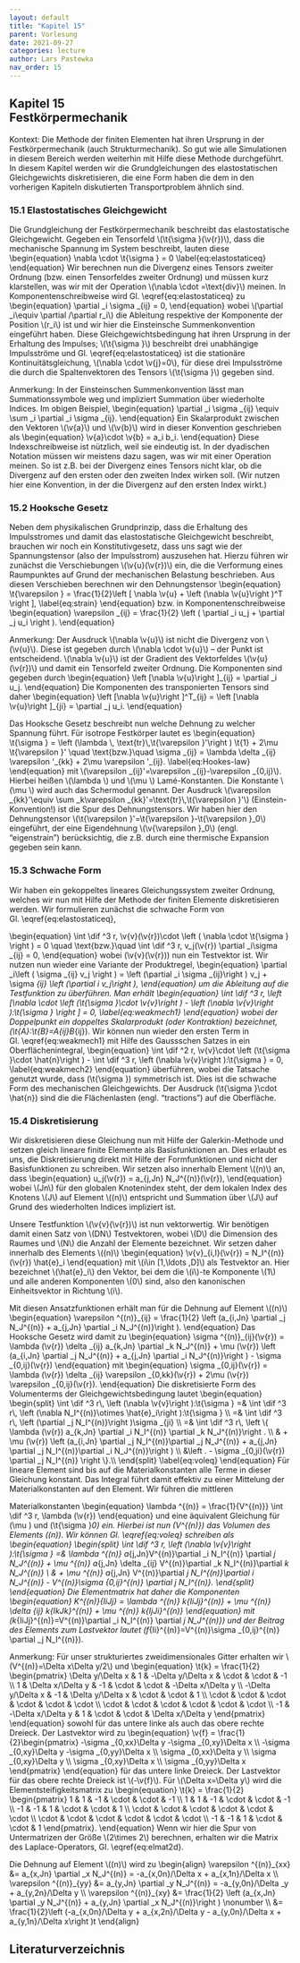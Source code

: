 ```yaml
---
layout: default
title: "Kapitel 15"
parent: Vorlesung
date: 2021-09-27
categories: lecture
author: Lars Pastewka
nav_order: 15
---
```


                                                                          
   <h2 class='chapterHead'><span class='titlemark'>Kapitel 15</span><br /><a id='x1-100015'></a>Festkörpermechanik</h2>
   <div class='framedenv' id='shaded*-1'>
<!-- l. 3 --><p class='noindent'><span class='underline'><span class='cmbx-12'>Kontext:</span></span> Die Methode der finiten Elementen hat ihren Ursprung in der
Festkörpermechanik (auch <span class='cmti-12'>Strukturmechanik</span>). So gut wie alle Simulationen in
diesem Bereich werden weiterhin mit Hilfe diese Methode durchgeführt. In
diesem Kapitel werden wir die Grundgleichungen des elastostatischen
Gleichgewichts diskretisieren, die eine Form haben die dem in den vorherigen
Kapiteln diskutierten Transportproblem ähnlich sind. </p></div>
   <h3 class='sectionHead'><span class='titlemark'>15.1   </span> <a id='x1-200015.1'></a>Elastostatisches Gleichgewicht</h3>
<!-- l. 9 --><p class='noindent'>Die Grundgleichung der Festkörpermechanik beschreibt das elastostatische
Gleichgewicht. Gegeben ein Tensorfeld \(\t{\sigma }(\v{r})\), dass die <span class='cmti-12'>mechanische Spannung </span>im
System beschreibt, lauten diese \begin{equation} \nabla \cdot \t{\sigma } = 0 \label{eq:elastostaticeq} \end{equation}
Wir berechnen nun die Divergenz eines <span class='cmti-12'>Tensors zweiter Ordnung </span>(bzw. einen
Tensor<span class='cmti-12'>feldes </span>zweiter Ordnung) und müssen kurz klarstellen, was wir mit der
Operation \(\nabla \cdot =\text{div}\) meinen. In Komponentenschreibweise wird Gl. \eqref{eq:elastostaticeq}
zu \begin{equation} \partial _i \sigma _{ij} = 0, \end{equation}
wobei \(\partial _i\equiv \partial /\partial r_i\) die Ableitung respektive der Komponente der Position \(r_i\) ist und
wir hier die <span class='cmti-12'>Einsteinsche Summenkonvention </span>eingeführt haben. Diese
Gleichgewichtsbedingung hat ihren Ursprung in der Erhaltung des Impulses; \(\t{\sigma }\)
beschreibt drei unabhängige Impulsströme und Gl. \eqref{eq:elastostaticeq} ist
die stationäre Kontinuitätsgleichung, \(\nabla \cdot \v{j}=0\), für diese drei Impulsströme die durch
die Spaltenvektoren des Tensors \(\t{\sigma }\) gegeben sind.
</p>
   <div class='framedenv' id='shaded*-1'>
<!-- l. 20 --><p class='noindent'><span class='underline'><span class='cmbx-12'>Anmerkung:</span></span> In der Einsteinschen Summenkonvention lässt man
Summationssymbole weg und impliziert Summation über wiederholte Indices. Im
obigen Beispiel, \begin{equation} \partial _i \sigma _{ij} \equiv \sum _i \partial _i \sigma _{ij}. \end{equation}
Ein Skalarprodukt zwischen den Vektoren \(\v{a}\) und \(\v{b}\) wird in dieser Konvention
geschrieben als \begin{equation} \v{a}\cdot \v{b} = a_i b_i. \end{equation}
Diese Indexschreibweise ist nützlich, weil sie eindeutig ist. In der dyadischen
Notation müssen wir meistens dazu sagen, was wir mit einer Operation
meinen. So ist z.B. bei der Divergenz eines Tensors nicht klar, ob die
Divergenz auf den ersten oder den zweiten Index wirken soll. (Wir nutzen
hier eine Konvention, in der die Divergenz auf den ersten Index wirkt.) </p></div>
                                                                          

                                                                          
<!-- l. 32 --><p class='noindent'>
</p>
   <h3 class='sectionHead'><span class='titlemark'>15.2   </span> <a id='x1-300015.2'></a>Hooksche Gesetz</h3>
<!-- l. 34 --><p class='noindent'>Neben dem physikalischen Grundprinzip, dass die Erhaltung des Impulsstromes
und damit das elastostatische Gleichgewicht beschreibt, brauchen wir noch ein
Konstitutivgesetz, dass uns sagt wie der Spannungstensor (also der Impulsstrom)
auszusehen hat. Hierzu führen wir zunächst die Verschiebungen \(\v{u}(\v{r})\) ein, die die
Verformung eines Raumpunktes auf Grund der mechanischen Belastung
beschrieben. Aus diesen Verschieben berechnen wir den Dehnungstensor
\begin{equation} \t{\varepsilon } = \frac{1}{2}\left [ \nabla \v{u} + \left (\nabla \v{u}\right )^T \right ], \label{eq:strain} \end{equation}
bzw. in Komponentenschreibweise \begin{equation} \varepsilon _{ij} = \frac{1}{2} \left ( \partial _i u_j + \partial _j u_i \right ). \end{equation}
</p>
   <div class='framedenv' id='shaded*-1'>
<!-- l. 44 --><p class='noindent'><span class='underline'><span class='cmbx-12'>Anmerkung:</span></span> Der Ausdruck \(\nabla \v{u}\) ist <span class='cmti-12'>nicht </span>die Divergenz von \(\v{u}\). Diese ist gegeben
durch \(\nabla \cdot \v{u}\) – der Punkt ist entscheidend. \(\nabla \v{u}\) ist der Gradient des Vektorfeldes \(\v{u}(\v{r})\) und damit
ein Tensorfeld zweiter Ordnung. Die Komponenten sind gegeben durch
\begin{equation} \left [\nabla \v{u}\right ]_{ij} = \partial _i u_j. \end{equation}
Die Komponenten des transponierten Tensors sind daher \begin{equation} \left [\nabla \v{u}\right ]^T_{ij} = \left [\nabla \v{u}\right ]_{ji} = \partial _j u_i. \end{equation}
</p></div>
<!-- l. 55 --><p class='indent'>   Das Hooksche Gesetz beschreibt nun welche Dehnung zu welcher Spannung
führt. Für isotrope Festkörper lautet es \begin{equation} \t{\sigma } = \left (\lambda \, \text{tr}\,\t{\varepsilon }'\right ) \t{1} + 2\mu \t{\varepsilon }' \quad \text{bzw.}\quad \sigma _{ij} = \lambda \delta _{ij} \varepsilon '_{kk} + 2\mu \varepsilon '_{ij}. \label{eq:Hookes-law} \end{equation}
mit \(\varepsilon _{ij}'=\varepsilon _{ij}-\varepsilon _{0,ij}\). Hierbei heißen \(\lambda \) und \(\mu \) <span class='cmti-12'>Lamé-Konstanten</span>. Die Konstante \(\mu \) wird auch das
Schermodul genannt. Der Ausdruck \(\varepsilon _{kk}'\equiv \sum _k\varepsilon _{kk}'=\text{tr}\,\t{\varepsilon }'\) (Einstein-Konvention!) ist die Spur des
Dehnungstensors. Wir haben hier den Dehnungstensor \(\t{\varepsilon }'=\t{\varepsilon }-\t{\varepsilon }_0\) eingeführt, der eine
Eigendehnung \(\v{\varepsilon }_0\) (engl. “eigenstrain”) berücksichtig, die z.B. durch eine thermische
Expansion gegeben sein kann.
</p><!-- l. 79 --><p class='noindent'>
</p>
   <h3 class='sectionHead'><span class='titlemark'>15.3   </span> <a id='x1-400015.3'></a>Schwache Form</h3>
<!-- l. 81 --><p class='noindent'>Wir haben ein gekoppeltes lineares Gleichungssystem zweiter Ordnung, welches
wir nun mit Hilfe der Methode der finiten Elemente diskretisieren werden. Wir
formulieren zunächst die schwache Form von Gl. \eqref{eq:elastostaticeq},
                                                                          

                                                                          
\begin{equation} \int \dif ^3 r\, \v{v}(\v{r})\cdot \left ( \nabla \cdot \t{\sigma } \right ) = 0 \quad \text{bzw.}\quad \int \dif ^3 r\, v_j(\v{r}) \partial _i\sigma _{ij} = 0, \end{equation}
wobei \(\v{v}(\v{r})\) nun ein Testvektor ist. Wir nutzen nun wieder eine Variante der
Produktregel, \begin{equation} \partial _i\left ( \sigma _{ij} v_j \right ) = \left (\partial _i \sigma _{ij}\right ) v_j + \sigma _{ij} \left (\partial _i v_j\right ), \end{equation}
um die Ableitung auf die Testfunktion zu überführen. Man erhält
\begin{equation} \int \dif ^3 r\, \left [\nabla \cdot \left (\t{\sigma }\cdot \v{v}\right ) - \left (\nabla \v{v}\right ):\t{\sigma } \right ] = 0, \label{eq:weakmech1} \end{equation}
wobei der Doppelpunkt ein doppeltes Skalarprodukt (oder <span class='cmti-12'>Kontraktion</span>) bezeichnet, \(\t{A}:\t{B}=A_{ij}B_{ij}\).
Wir können nun wieder den ersten Term in Gl. \eqref{eq:weakmech1} mit Hilfe
des Gaussschen Satzes in ein Oberflächenintegral, \begin{equation} \int \dif ^2 r\, \v{v}\cdot \left (\t{\sigma }\cdot \hat{n}\right ) - \int \dif ^3 r\, \left (\nabla \v{v}\right ):\t{\sigma } = 0, \label{eq:weakmech2} \end{equation}
überführen, wobei die Tatsache genutzt wurde, dass \(\t{\sigma }\) symmetrisch ist. Dies ist
die schwache Form des mechanischen Gleichgewichts. Der Ausdruck \(\t{\sigma }\cdot \hat{n}\) sind die die
Flächenlasten (engl. “tractions”) auf die Oberfläche.
</p><!-- l. 105 --><p class='noindent'>
</p>
   <h3 class='sectionHead'><span class='titlemark'>15.4   </span> <a id='x1-500015.4'></a>Diskretisierung</h3>
<!-- l. 107 --><p class='noindent'>Wir diskretisieren diese Gleichung nun mit Hilfe der Galerkin-Methode und setzen
gleich lineare finite Elemente als Basisfunktionen an. Dies erlaubt es uns,
die Diskretisierung direkt mit Hilfe der Formfunktionen und nicht der
Basisfunktionen zu schreiben. Wir setzen also innerhalb Element \((n)\) an, dass
\begin{equation} u_j(\v{r}) = a_{j,Jn} N_J^{(n)}(\v{r}), \end{equation}
wobei \(Jn\) für den globalen Knotenindex steht, der dem lokalen Index des Knotens \(J\)
auf Element \((n)\) entspricht und Summation über \(J\) auf Grund des wiederholten
Indices impliziert ist.
</p><!-- l. 113 --><p class='indent'>   Unsere Testfunktion \(\v{v}(\v{r})\) ist nun vektorwertig. Wir benötigen damit
einen Satz von \(DN\) Testvektoren, wobei \(D\) die Dimension des Raumes und \(N\) die
Anzahl der Elemente bezeichnet. Wir setzen daher innerhalb des Elements \((n)\)
\begin{equation} \v{v}_{i,I}(\v{r}) = N_I^{(n)}(\v{r}) \hat{e}_i \end{equation}
mit \(i\in [1,\ldots ,D]\) als Testvektor an. Hier bezeichnet \(\hat{e}_i\) den Vektor, bei dem die \(i\)-te Komponente \(1\)
und alle anderen Komponenten \(0\) sind, also den kanonischen Einheitsvektor in
Richtung \(i\).
</p><!-- l. 119 --><p class='indent'>   Mit diesen Ansatzfunktionen erhält man für die Dehnung auf Element \((n)\)
\begin{equation} \varepsilon ^{(n)}_{ij} = \frac{1}{2} \left (a_{i,Jn} \partial _j N_J^{(n)} + a_{j,Jn} \partial _i N_J^{(n)}\right ). \end{equation}
Das Hooksche Gesetz wird damit zu \begin{equation} \sigma ^{(n)}_{ij}(\v{r}) = \lambda (\v{r}) \delta _{ij} a_{k,Jn} \partial _k N_J^{(n)} + \mu (\v{r}) \left (a_{i,Jn} \partial _j N_J^{(n)} + a_{j,Jn} \partial _i N_J^{(n)}\right ) - \sigma _{0,ij}(\v{r}) \end{equation}
mit \begin{equation} \sigma _{0,ij}(\v{r}) = \lambda (\v{r}) \delta _{ij} \varepsilon _{0,kk}(\v{r}) + 2\mu (\v{r}) \varepsilon _{0,ij}(\v{r}). \end{equation}
Die diskretisierte Form des Volumenterms der Gleichgewichtsbedingung lautet
\begin{equation} \begin{split} \int \dif ^3 r\, \left (\nabla \v{v}\right ):\t{\sigma } =&amp; \int \dif ^3 r\, \left (\nabla N_I^{(n)}\otimes \hat{e}_i\right ):\t{\sigma } \\ =&amp; \int \dif ^3 r\, \left (\partial _j N_I^{(n)}\right )\sigma _{ji} \\ =&amp; \int \dif ^3 r\, \left \{ \lambda (\v{r}) a_{k,Jn} \partial _i N_I^{(n)} \partial _k N_J^{(n)}\right . \\ &amp; + \mu (\v{r}) \left (a_{i,Jn} \partial _j N_I^{(n)}\partial _j N_J^{(n)} + a_{j,Jn} \partial _j N_I^{(n)}\partial _i N_J^{(n)}\right ) \\ &amp;\left . - \sigma _{0,ji}(\v{r}) \partial _j N_I^{(n)} \right \}.\\ \end{split} \label{eq:voleq} \end{equation}
Für lineare Element sind bis auf die Materialkonstanten alle Terme in
dieser Gleichung konstant. Das Integral führt damit effektiv zu einer
Mittelung der Materialkonstanten auf den Element. Wir führen die mittleren
                                                                          

                                                                          
Materialkonstanten \begin{equation} \lambda ^{(n)} = \frac{1}{V^{(n)}} \int \dif ^3 r\, \lambda (\v{r}) \end{equation}
und eine äquivalent Gleichung für \(\mu \) und \(\t{\sigma }_0\) ein. Hierbei ist nun \(V^{(n)}\) das Volumen des
Elements \((n)\). Wir können Gl. \eqref{eq:voleq} schreiben als \begin{equation} \begin{split} \int \dif ^3 r\, \left (\nabla \v{v}\right ):\t{\sigma } =&amp; \lambda ^{(n)} a_{j,Jn}V^{(n)}\partial _i N_I^{(n)} \partial _j N_J^{(n)} + \mu ^{(n)} a_{j,Jn} \delta _{ij} V^{(n)}\partial _k N_I^{(n)}\partial _k N_J^{(n)} \\ &amp; + \mu ^{(n)} a_{j,Jn} V^{(n)}\partial _j N_I^{(n)}\partial _i N_J^{(n)} - V^{(n)}\sigma _{0,ij}^{(n)} \partial _j N_I^{(n)}. \end{split} \end{equation}
Die Elementmatrix hat daher die Komponenten \begin{equation} K^{(n)}_{IiJj} = \lambda ^{(n)} k_{IiJj}^{(n)} + \mu ^{(n)} \delta _{ij} k_{IkJk}^{(n)} + \mu ^{(n)} k_{IjJi}^{(n)} \end{equation}
mit \(k_{IiJj}^{(n)}=V^{(n)}\partial _i N_I^{(n)} \partial _j N_J^{(n)}\) und der Beitrag des Elements zum Lastvektor lautet \(f_{Ii}^{(n)}=V^{(n)}\sigma _{0,ij}^{(n)} \partial _j N_I^{(n)}\).
</p>
   <div class='framedenv' id='shaded*-1'>
<!-- l. 203 --><p class='noindent'><span class='underline'><span class='cmbx-12'>Anmerkung:</span></span> Für unser strukturiertes zweidimensionales Gitter erhalten wir \(V^{(n)}=\Delta x\Delta y/2\)
und \begin{equation} \t{k} = \frac{1}{2} \begin{pmatrix} \Delta y/\Delta x &amp; 1 &amp; -\Delta y/\Delta x &amp; \cdot &amp; \cdot &amp; -1 \\ 1 &amp; \Delta x/\Delta y &amp; -1 &amp; \cdot &amp; \cdot &amp; -\Delta x/\Delta y \\ -\Delta y/\Delta x &amp; -1 &amp; \Delta y/\Delta x &amp; \cdot &amp; \cdot &amp; 1 \\ \cdot &amp; \cdot &amp; \cdot &amp; \cdot &amp; \cdot &amp; \cdot \\ \cdot &amp; \cdot &amp; \cdot &amp; \cdot &amp; \cdot &amp; \cdot \\ -1 &amp; -\Delta x/\Delta y &amp; 1 &amp; \cdot &amp; \cdot &amp; \Delta x/\Delta y \end{pmatrix} \end{equation}
sowohl für das untere linke als auch das obere rechte Dreieck. Der Lastvektor
wird zu \begin{equation} \v{f} = \frac{1}{2}\begin{pmatrix} -\sigma _{0,xx}\Delta y -\sigma _{0,xy}\Delta x \\ -\sigma _{0,xy}\Delta y -\sigma _{0,yy}\Delta x \\ \sigma _{0,xx}\Delta y \\ \sigma _{0,xy}\Delta y \\ \sigma _{0,xy}\Delta x \\ \sigma _{0,yy}\Delta x \end{pmatrix} \end{equation}
für das untere linke Dreieck. Der Lastvektor für das obere rechte Dreieck ist \(-\v{f}\).
Für \(\Delta x=\Delta y\) wird die Elementsteifigkeitsmatrix zu \begin{equation} \t{k} = \frac{1}{2} \begin{pmatrix} 1 &amp; 1 &amp; -1 &amp; \cdot &amp; \cdot &amp; -1 \\ 1 &amp; 1 &amp; -1 &amp; \cdot &amp; \cdot &amp; -1 \\ -1 &amp; -1 &amp; 1 &amp; \cdot &amp; \cdot &amp; 1 \\ \cdot &amp; \cdot &amp; \cdot &amp; \cdot &amp; \cdot &amp; \cdot \\ \cdot &amp; \cdot &amp; \cdot &amp; \cdot &amp; \cdot &amp; \cdot \\ -1 &amp; -1 &amp; 1 &amp; \cdot &amp; \cdot &amp; 1 \end{pmatrix}. \end{equation}
Wenn wir hier die Spur von Untermatrizen der Größe \(2\times 2\) berechnen, erhalten wir
die Matrix des Laplace-Operators, Gl. \eqref{eq:elmat2d}.
</p><!-- l. 240 --><p class='indent'>   Die Dehnung auf Element \((n)\) wird zu \begin{align} \varepsilon ^{(n)}_{xx} &amp;= a_{x,Jn} \partial _x N_J^{(n)} = -a_{x,0n}/\Delta x + a_{x,1n}/\Delta x \\ \varepsilon ^{(n)}_{yy} &amp;= a_{y,Jn} \partial _y N_J^{(n)} = -a_{y,0n}/\Delta _y + a_{y,2n}/\Delta y \\ \varepsilon ^{(n)}_{xy} &amp;= \frac{1}{2} \left (a_{x,Jn} \partial _y N_J^{(n)} + a_{y,Jn} \partial _x N_J^{(n)}\right ) \nonumber \\ &amp;= \frac{1}{2}\left (-a_{x,0n}/\Delta y + a_{x,2n}/\Delta y - a_{y,0n}/\Delta x + a_{y,1n}/\Delta x\right )t \end{align}
</p>
   </div>
                                                                          

                                                                          
   <h2 class='likechapterHead'><a id='x1-600015.4'></a>Literaturverzeichnis</h2>
    
